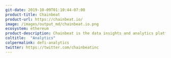 ```yaml
---
git-date: 2019-10-09T01:10:44-07:00
product-title: Chainbeat
product-url: https://chainbeat.io/
image: /images/output_md/chainbeat.io.png
ecosystem: ethereum
product-description: Chainbeat is the data insights and analytics platform for web 3.0. Chainbeat enables comprehensive cross-blockchain analytics and providing in-depth insights on active users, transactions, events, token transfers with real-time alerts and custom reports based on real-time smart contract usage. [Interview with Ashok Pitchamani, co-founder and CEO of Chainbeat](/chainbeat).
coltitle:  "Analytics"
colpermalink: defi-analytics
twitter: https://twitter.com/chainbeatinc
---
```

